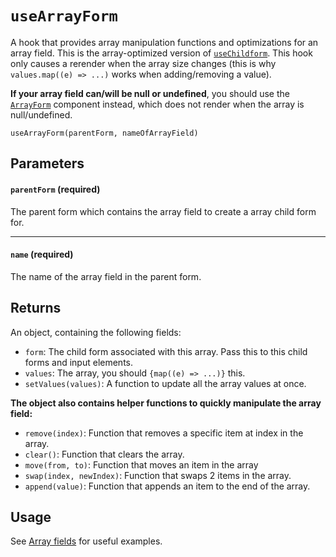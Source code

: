 # `useArrayForm`

A hook that provides array manipulation functions and optimizations for an array field. This is the array-optimized version of [`useChildform`](/docs/useChildForm). This hook only causes a rerender when the array size changes (this is why `values.map((e) => ...)` works when adding/removing a value).

**If your array field can/will be null or undefined**, you should use the [`ArrayForm`](/docs/ArrayForm) component instead, which does not render when the array is null/undefined.

`useArrayForm(parentForm, nameOfArrayField)`

## Parameters

#### `parentForm` **(required)**

The parent form which contains the array field to create a array child form for.

---

#### `name` **(required)**

The name of the array field in the parent form.

## Returns

An object, containing the following fields:

-   `form`: The child form associated with this array. Pass this to this child forms and input elements.
-   `values`: The array, you should `{map((e) => ...)}` this.
-   `setValues(values)`: A function to update all the array values at once.

**The object also contains helper functions to quickly manipulate the array field:**

-   `remove(index)`: Function that removes a specific item at index in the array.
-   `clear()`: Function that clears the array.
-   `move(from, to)`: Function that moves an item in the array
-   `swap(index, newIndex)`: Function that swaps 2 items in the array.
-   `append(value)`: Function that appends an item to the end of the array.

## Usage

See [Array fields](/docs/Array-fields) for useful examples.
